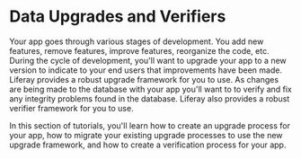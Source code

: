 # Data Upgrades and Verifiers [](id=data-upgrades-and-verifiers)

Your app goes through various stages of development. You add new features,
remove features, improve features, reorganize the code, etc. During the cycle of
development, you'll want to upgrade your app to a new version to indicate to
your end users that improvements have been made. Liferay provides a robust 
upgrade framework for you to use. As changes are being made to the database with
your app you'll want to to verify and fix any integrity problems found in the 
database. Liferay also provides a robust verifier framework for you to use. 

In this section of tutorials, you'll learn how to create an upgrade process for 
your app, how to migrate your existing upgrade processes to use the new upgrade 
framework, and how to create a verification process for your app.
